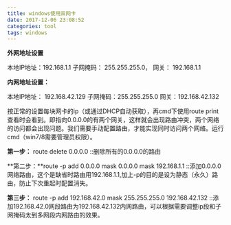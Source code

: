 ```yaml
---
title: windows使用双网卡
date: 2017-12-06 23:08:52
categories: tool
tags: windows
---
```


**外网地址设置**

本地IP地址：192.168.1.1 
子网掩码： 255.255.255.0，
网关： 192.168.1.1

**内网地址设置：**

本地IP地址：  192.168.42.129 
子网掩码：255.255.255.0 
网关：192.168.42.132

按正常的设置每块网卡的ip（或通过DHCP自动获取），再cmd下使用route print查看时会看到。即指向0.0.0.0的有两个网关，这样就会出现路由冲突，两个网络的访问都会出现问题。我们需要手动配置路由，才能实现同时访问两个网络。运行cmd（win7/8需要管理员权限）。



**第一步：** route delete 0.0.0.0   ::删除所有的0.0.0.0的路由

**第二步：**route -p add 0.0.0.0 mask 0.0.0.0 mask 192.168.1.1  ::添加0.0.0.0网络路由，这个是缺省时路由用192.168.1.1,加上-p的目的是设为静态（永久）路由，防止下次重起时配置消失。

**第三步：** route -p add 192.168.42.0 mask 255.255.255.0 192.168.42.132  ::添加192.168.42.0网段路由为192.168.42.132内网路由，可以根据需要调整ip段和子网掩码太到多网段内网路由的效果。
